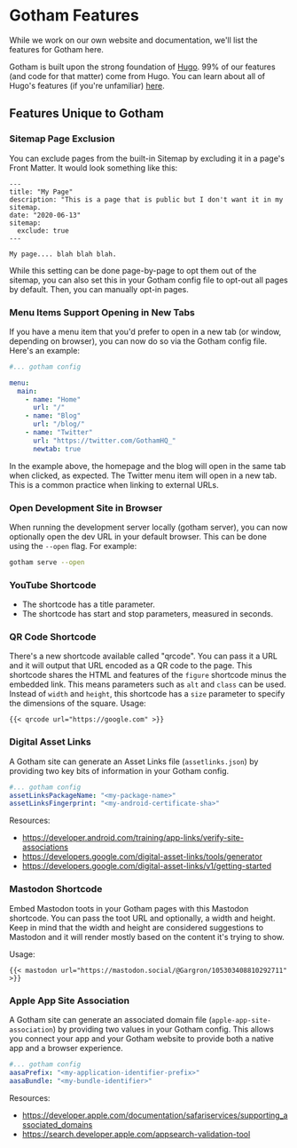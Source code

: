 # Gotham Features

While we work on our own website and documentation, we'll list the features for Gotham here.

Gotham is built upon the strong foundation of [Hugo](https://gohugo.io).
99% of our features (and code for that matter) come from Hugo.
You can learn about all of Hugo's features (if you're unfamiliar) [here](https://gohugo.io/about/features/).


## Features Unique to Gotham

### Sitemap Page Exclusion

You can exclude pages from the built-in Sitemap by excluding it in a page's Front Matter.
It would look something like this:

```
---
title: "My Page"
description: "This is a page that is public but I don't want it in my sitemap.
date: "2020-06-13"
sitemap:
  exclude: true
---

My page.... blah blah blah.
```

While this setting can be done page-by-page to opt them out of the sitemap, you can also set this in your Gotham config file to opt-out all pages by default.
Then, you can manually opt-in pages.

### Menu Items Support Opening in New Tabs

If you have a menu item that you'd prefer to open in a new tab (or window, depending on browser), you can now do so via the Gotham config file.
Here's an example:

```yaml
#... gotham config

menu:
  main:
    - name: "Home"
      url: "/"
    - name: "Blog"
      url: "/blog/"
    - name: "Twitter"
      url: "https://twitter.com/GothamHQ_"
      newtab: true
```

In the example above, the homepage and the blog will open in the same tab when clicked, as expected.
The Twitter menu item will open in a new tab.
This is a common practice when linking to external URLs.

### Open Development Site in Browser

When running the development server locally (gotham server), you can now optionally open the dev URL in your default browser.
This can be done using the `--open` flag. For example:

```bash
gotham serve --open
```

### YouTube Shortcode

- The shortcode has a title parameter.
- The shortcode has start and stop parameters, measured in seconds.

### QR Code Shortcode

There's a new shortcode available called "qrcode".
You can pass it a URL and it will output that URL encoded as a QR code to the page.
This shortcode shares the HTML and features of the `figure` shortcode minus the embedded link.
This means parameters such as `alt` and `class` can be used.
Instead of `width` and `height`, this shortcode has a `size` parameter to specify the dimensions of the square.
Usage:

```
{{< qrcode url="https://google.com" >}}
```

### Digital Asset Links

A Gotham site can generate an Asset Links file (`assetlinks.json`) by providing two key bits of information in your Gotham config.

```yaml
#... gotham config
assetLinksPackageName: "<my-package-name>"
assetLinksFingerprint: "<my-android-certificate-sha>"
```

Resources:

- https://developer.android.com/training/app-links/verify-site-associations
- https://developers.google.com/digital-asset-links/tools/generator
- https://developers.google.com/digital-asset-links/v1/getting-started

### Mastodon Shortcode

Embed Mastodon toots in your Gotham pages with this Mastodon shortcode.
You can pass the toot URL and optionally, a width and height.
Keep in mind that the width and height are considered suggestions to Mastodon and it will render mostly based on the content it's trying to show.

Usage:

```
{{< mastodon url="https://mastodon.social/@Gargron/105303408810292711" >}}
```

### Apple App Site Association

A Gotham site can generate an associated domain file (`apple-app-site-association`) by providing two values in your Gotham config. 
This allows you connect your app and your Gotham website to provide both a native app and a browser experience.

```yaml
#... gotham config
aasaPrefix: "<my-application-identifier-prefix>"
aasaBundle: "<my-bundle-identifier>"
```

Resources:

- https://developer.apple.com/documentation/safariservices/supporting_associated_domains
- https://search.developer.apple.com/appsearch-validation-tool
